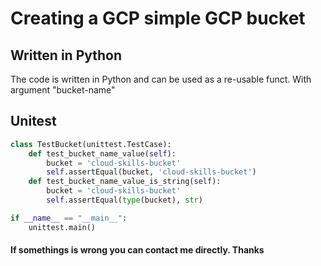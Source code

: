 # Creating a GCP simple GCP bucket

## Written in Python
The code is written in Python and can be used as a re-usable funct. With argument "bucket-name"
## Unitest
```py
class TestBucket(unittest.TestCase):
    def test_bucket_name_value(self):
        bucket = 'cloud-skills-bucket'
        self.assertEqual(bucket, 'cloud-skills-bucket')
    def test_bucket_name_value_is_string(self):
        bucket = 'cloud-skills-bucket'
        self.assertEqual(type(bucket), str)

if __name__ == "__main__":
    unittest.main()
```

#### If somethings is wrong you can contact me directly. Thanks